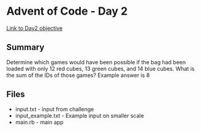 # Advent of Code - Day 2

[Link to Day2 objective](https://adventofcode.com/2023/day/2)

## Summary
Determine which games would have been possible if the bag had been loaded with only 12 red cubes, 13 green cubes, and 14 blue cubes. What is the sum of the IDs of those games?
Example answer is 8

## Files
- input.txt - input from challenge
- input_example.txt - Example input on smaller scale
- main.rb - main app

